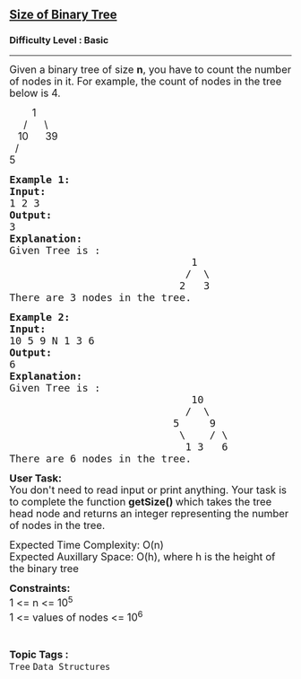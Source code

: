 <h2><a href="https://www.geeksforgeeks.org/problems/size-of-binary-tree/1?page=1&category=Tree&difficulty=Basic&sortBy=submissions">Size of Binary Tree</a></h2><h3>Difficulty Level : Basic</h3><hr><div class="problems_problem_content__Xm_eO"><p><span style="font-size: 18px;">Given a binary tree of size <strong>n</strong>, you have to count the number of nodes in it. For example, the count of nodes in the tree below is 4.</span></p>
<p><span style="font-size: 18px;">&nbsp; &nbsp; &nbsp; &nbsp; 1<br>&nbsp; &nbsp;&nbsp; /&nbsp;&nbsp;&nbsp;&nbsp;&nbsp; \<br>&nbsp;&nbsp; 10&nbsp;&nbsp;&nbsp;&nbsp;&nbsp; 39<br>&nbsp; /<br>5</span></p>
<pre><span style="font-size: 18px;"><strong>Example 1:<br>Input:</strong><br>1 2 3<br></span><span style="font-size: 18px;"><strong>Output:</strong><br>3<br></span><span style="font-size: 18px;"><strong>Explanation:<br></strong>Given Tree is :</span><br><span style="font-size: 18px;">  &nbsp; &nbsp; &nbsp; &nbsp; &nbsp; &nbsp; &nbsp; &nbsp; &nbsp; &nbsp; &nbsp; &nbsp; &nbsp; &nbsp; 1<br>  &nbsp; &nbsp; &nbsp; &nbsp; &nbsp; &nbsp; &nbsp; &nbsp; &nbsp; &nbsp; &nbsp; &nbsp; &nbsp; &nbsp;/  \<br>  &nbsp; &nbsp; &nbsp; &nbsp; &nbsp; &nbsp; &nbsp; &nbsp; &nbsp; &nbsp; &nbsp; &nbsp; &nbsp; 2&nbsp; &nbsp;3<br>There are 3 nodes in the tree.<br></span></pre>
<pre><span style="font-size: 18px;"><strong>Example 2:<br>Input:</strong><br>10 5 9 N 1 3 6&nbsp;<br></span><span style="font-size: 18px;"><strong>Output:</strong><br>6<br></span><span style="font-size: 18px;"><strong>Explanation:<br></strong>Given Tree is :</span><br><span style="font-size: 18px;">  &nbsp; &nbsp; &nbsp; &nbsp; &nbsp; &nbsp; &nbsp; &nbsp; &nbsp; &nbsp; &nbsp; &nbsp; &nbsp; &nbsp; 10<br>  &nbsp; &nbsp; &nbsp; &nbsp; &nbsp; &nbsp; &nbsp; &nbsp; &nbsp; &nbsp; &nbsp; &nbsp; &nbsp; &nbsp;/&nbsp; \<br>  &nbsp; &nbsp; &nbsp; &nbsp; &nbsp; &nbsp; &nbsp; &nbsp; &nbsp; &nbsp; &nbsp; &nbsp; &nbsp;5&nbsp;  &nbsp; 9<br>  &nbsp; &nbsp; &nbsp; &nbsp; &nbsp; &nbsp; &nbsp; &nbsp; &nbsp; &nbsp; &nbsp; &nbsp; &nbsp; \&nbsp; &nbsp; / \<br>  &nbsp; &nbsp; &nbsp; &nbsp; &nbsp; &nbsp; &nbsp; &nbsp; &nbsp; &nbsp; &nbsp; &nbsp; &nbsp; &nbsp;1 3&nbsp; &nbsp;6<br>There are 6 nodes in the tree.</span></pre>
<p><span style="font-size: 18px;"><strong>User Task:</strong><br>You don't need to read input or print anything. Your task is to complete the function <strong>getSize() </strong>which takes the tree head node and returns an integer representing the number of nodes in the tree.</span></p>
<p><span style="font-size: 18px;">Expected Time Complexity: O(n)<br></span><span style="font-size: 18px;">Expected Auxillary Space: O(h), where h is the height of the binary tree</span></p>
<p><span style="font-size: 18px;"><strong>Constraints:</strong><br>1 &lt;= n &lt;= 10<sup>5<br></sup></span><span style="font-size: 18px;">1 &lt;= values of nodes &lt;= 10<sup>6</sup></span></p></div><br><p><span style=font-size:18px><strong>Topic Tags : </strong><br><code>Tree</code>&nbsp;<code>Data Structures</code>&nbsp;